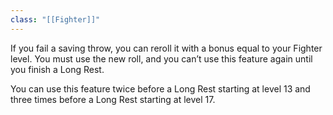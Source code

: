 ```yaml
---
class: "[[Fighter]]"
---
```

If you fail a saving throw, you can reroll it with a bonus equal to your Fighter level. You must use the new roll, and you can’t use this feature again until you finish a Long Rest.

You can use this feature twice before a Long Rest starting at level 13 and three times before a Long Rest starting at level 17.